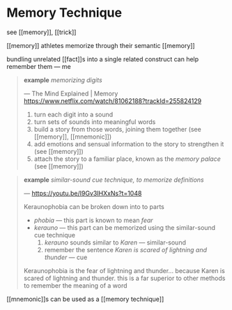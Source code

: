# Memory Technique

see [[memory]], [[trick]]

[[memory]] athletes memorize through their semantic [[memory]]

bundling unrelated [[fact]]s into a single related construct can help remember them &mdash; me

> **example** _memorizing digits_
>
> &mdash; The Mind Explained | Memory <https://www.netflix.com/watch/81062188?trackId=255824129>
>
> 1. turn each digit into a sound
> 2. turn sets of sounds into meaningful words
> 3. build a story from those words, joining them together (see [[memory]], [[mnemonic]])
> 4. add emotions and sensual information to the story to strengthen it (see [[memory]])
> 5. attach the story to a familiar place, known as the _memory palace_ (see [[memory]])

> **example** _similar-sound cue technique, to memorize definitions_
>
> &mdash; <https://youtu.be/I9Gv3IHXxNs?t=1048>
>
> Keraunophobia can be broken down into to parts
>
> - _phobia_ &mdash; this part is known to mean _fear_
> - _kerauno_ &mdash; this part can be memorized using the similar-sound cue technique
>   1. _kerauno_ sounds similar to _Karen_ &mdash; similar-sound
>   2. remember the sentence _Karen is scared of lightning and thunder_ &mdash; cue
>
> Keraunophobia is the fear of lightning and thunder... because Karen is scared of lightning and thunder. this is a far superior to other methods to remember the meaning of a word

[[mnemonic]]s can be used as a [[memory technique]]
